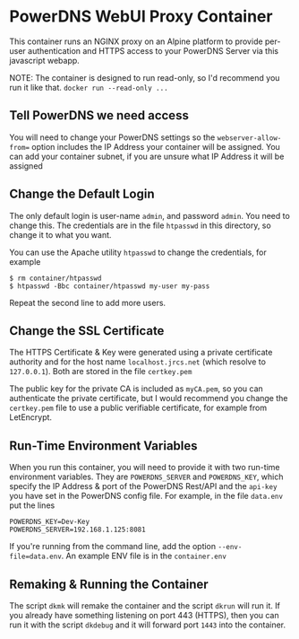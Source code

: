 # PowerDNS WebUI Proxy Container

This container runs an NGINX proxy on an Alpine platform to provide per-user 
authentication and HTTPS access to your PowerDNS Server via this javascript webapp.


NOTE: The container is designed to run read-only, so I'd recommend you run it like that.
`docker run --read-only ...`


## Tell PowerDNS we need access

You will need to change your PowerDNS settings so the `webserver-allow-from=` option
includes the IP Address your container will be assigned. You can add your
container subnet, if you are unsure what IP Address it will be assigned


## Change the Default Login

The only default login is user-name `admin`, and password `admin`. You need to 
change this. The credentials are in the file `htpasswd` in this directory, so change it to what you want.

You can use the Apache utility `htpasswd` to change the credentials, for example

	$ rm container/htpasswd
	$ htpasswd -Bbc container/htpasswd my-user my-pass

Repeat the second line to add more users.


## Change the SSL Certificate

The HTTPS Certificate & Key were generated using a private certificate authority
 and for the host name `localhost.jrcs.net` (which resolve to `127.0.0.1`). Both are stored in the file `certkey.pem`

The public key for the private CA is included as `myCA.pem`, so you can authenticate
 the private certificate, but I would recommend you change the `certkey.pem` file to use a public verifiable certificate, for example from LetEncrypt.


## Run-Time Environment Variables

When you run this container, you will need to provide it with two run-time
environment variables. They are `POWERDNS_SERVER` and `POWERDNS_KEY`, which
specify the IP Address & port of the PowerDNS Rest/API and the `api-key` you
have set in the PowerDNS config file. For example, in the file `data.env` put the lines

	POWERDNS_KEY=Dev-Key
	POWERDNS_SERVER=192.168.1.125:8081

If you're running from the command line, add the option `--env-file=data.env`. An example ENV file is in the `container.env`


## Remaking & Running the Container

The script `dkmk` will remake the container and the script `dkrun` will run it.
If you already have something listening on port 443 (HTTPS), then you can run
it with the script `dkdebug` and it will forward port `1443` into the container.
